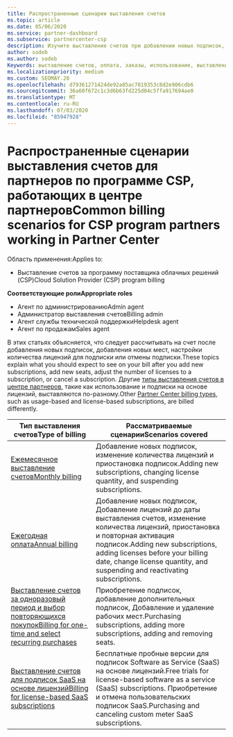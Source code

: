 ```yaml
---
title: Распространенные сценарии выставления счетов
ms.topic: article
ms.date: 05/06/2020
ms.service: partner-dashboard
ms.subservice: partnercenter-csp
description: Изучите выставление счетов при добавлении новых подписок, изменении количества лицензий или отмене подписки. Узнайте, как отличаются подписки на использование и на основе лицензий.
author: sodeb
ms.author: sodeb
Keywords: выставление счетов, оплата, заказы, использование, выставление счетов на основе лицензий, Дата юбилея, термин, Отмена, продление цен, файл сверки, разведывательную-файл
ms.localizationpriority: medium
ms.custom: SEOMAY.20
ms.openlocfilehash: d79361271424de92a85ac7819353c8d2e906cdb6
ms.sourcegitcommit: 36a60f672c1c3d6b63fd225d04c5ffa917694ae0
ms.translationtype: MT
ms.contentlocale: ru-RU
ms.lasthandoff: 07/03/2020
ms.locfileid: "85947928"
---
```

# <a name="common-billing-scenarios-for-csp-program-partners-working-in-partner-center"></a><span data-ttu-id="7aea3-105">Распространенные сценарии выставления счетов для партнеров по программе CSP, работающих в центре партнеров</span><span class="sxs-lookup"><span data-stu-id="7aea3-105">Common billing scenarios for CSP program partners working in Partner Center</span></span>

<span data-ttu-id="7aea3-106">Область применения:</span><span class="sxs-lookup"><span data-stu-id="7aea3-106">Applies to:</span></span>

- <span data-ttu-id="7aea3-107">Выставление счетов за программу поставщика облачных решений (CSP)</span><span class="sxs-lookup"><span data-stu-id="7aea3-107">Cloud Solution Provider (CSP) program billing</span></span>

<span data-ttu-id="7aea3-108">**Соответствующие роли**</span><span class="sxs-lookup"><span data-stu-id="7aea3-108">**Appropriate roles**</span></span>

- <span data-ttu-id="7aea3-109">Агент по администрированию</span><span class="sxs-lookup"><span data-stu-id="7aea3-109">Admin agent</span></span>
- <span data-ttu-id="7aea3-110">Администратор выставления счетов</span><span class="sxs-lookup"><span data-stu-id="7aea3-110">Billing admin</span></span>
- <span data-ttu-id="7aea3-111">Агент службы технической поддержки</span><span class="sxs-lookup"><span data-stu-id="7aea3-111">Helpdesk agent</span></span>
- <span data-ttu-id="7aea3-112">Агент по продажам</span><span class="sxs-lookup"><span data-stu-id="7aea3-112">Sales agent</span></span>

<span data-ttu-id="7aea3-113">В этих статьях объясняется, что следует рассчитывать на счет после добавления новых подписок, добавления новых мест, настройки количества лицензий для подписки или отмены подписки.</span><span class="sxs-lookup"><span data-stu-id="7aea3-113">These topics explain what you should expect to see on your bill after you add new subscriptions, add new seats, adjust the number of licenses to a subscription, or cancel a subscription.</span></span> <span data-ttu-id="7aea3-114">Другие [типы выставления счетов в центре партнеров](billing-different-types.md), такие как использование и подписки на основе лицензий, выставляются по-разному.</span><span class="sxs-lookup"><span data-stu-id="7aea3-114">Other [Partner Center billing types](billing-different-types.md), such as usage-based and license-based subscriptions, are billed differently.</span></span>

| <span data-ttu-id="7aea3-115">Тип выставления счетов</span><span class="sxs-lookup"><span data-stu-id="7aea3-115">Type of billing</span></span> | <span data-ttu-id="7aea3-116">Рассматриваемые сценарии</span><span class="sxs-lookup"><span data-stu-id="7aea3-116">Scenarios covered</span></span> |
| --------------- | ----------------- |
| [<span data-ttu-id="7aea3-117">Ежемесячное выставление счетов</span><span class="sxs-lookup"><span data-stu-id="7aea3-117">Monthly billing</span></span>](common-billing-scenarios-monthly.md) | <span data-ttu-id="7aea3-118">Добавление новых подписок, изменение количества лицензий и приостановка подписок.</span><span class="sxs-lookup"><span data-stu-id="7aea3-118">Adding new subscriptions, changing license quantity, and suspending subscriptions.</span></span> |
| [<span data-ttu-id="7aea3-119">Ежегодная оплата</span><span class="sxs-lookup"><span data-stu-id="7aea3-119">Annual billing</span></span>](common-billing-scenarios-annual.md) | <span data-ttu-id="7aea3-120">Добавление новых подписок, Добавление лицензий до даты выставления счетов, изменение количества лицензий, приостановка и повторная активация подписок.</span><span class="sxs-lookup"><span data-stu-id="7aea3-120">Adding new subscriptions, adding licenses before your billing date, change license quantity, and suspending and reactivating subscriptions.</span></span> |
| [<span data-ttu-id="7aea3-121">Выставление счетов за одноразовый период и выбор повторяющихся покупок</span><span class="sxs-lookup"><span data-stu-id="7aea3-121">Billing for one-time and select recurring purchases</span></span>](common-billing-scenarios-onetime-recurring.md) | <span data-ttu-id="7aea3-122">Приобретение подписок, добавление дополнительных подписок, Добавление и удаление рабочих мест.</span><span class="sxs-lookup"><span data-stu-id="7aea3-122">Purchasing subscriptions, adding more subscriptions, adding and removing seats.</span></span> |
| [<span data-ttu-id="7aea3-123">Выставление счетов для подписок SaaS на основе лицензий</span><span class="sxs-lookup"><span data-stu-id="7aea3-123">Billing for license-based SaaS subscriptions</span></span>](common-billing-scenarios-saas.md) | <span data-ttu-id="7aea3-124">Бесплатные пробные версии для подписок Software as Service (SaaS) на основе лицензий.</span><span class="sxs-lookup"><span data-stu-id="7aea3-124">Free trials for license-based software as a service (SaaS) subscriptions.</span></span> <span data-ttu-id="7aea3-125">Приобретение и отмена пользовательских подписок SaaS.</span><span class="sxs-lookup"><span data-stu-id="7aea3-125">Purchasing and canceling custom meter SaaS subscriptions.</span></span> |
